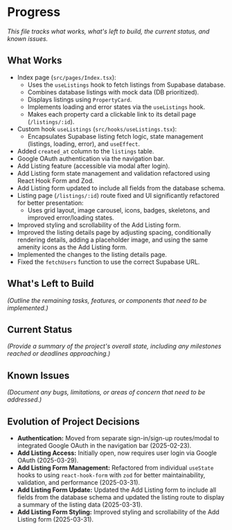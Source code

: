 # Progress

_This file tracks what works, what's left to build, the current status, and known issues._

## What Works

- Index page (`src/pages/Index.tsx`):
  - Uses the `useListings` hook to fetch listings from Supabase database.
  - Combines database listings with mock data (DB prioritized).
  - Displays listings using `PropertyCard`.
  - Implements loading and error states via the `useListings` hook.
  - Makes each property card a clickable link to its detail page (`/listings/:id`).
- Custom hook `useListings` (`src/hooks/useListings.tsx`):
  - Encapsulates Supabase listing fetch logic, state management (listings, loading, error), and `useEffect`.
- Added `created_at` column to the `listings` table.
- Google OAuth authentication via the navigation bar.
- Add Listing feature (accessible via modal after login).
- Add Listing form state management and validation refactored using React Hook Form and Zod.
- Add Listing form updated to include all fields from the database schema.
- Listing page (`/listings/:id`) route fixed and UI significantly refactored for better presentation:
  - Uses grid layout, image carousel, icons, badges, skeletons, and improved error/loading states.
- Improved styling and scrollability of the Add Listing form.
- Improved the listing details page by adjusting spacing, conditionally rendering details, adding a placeholder image, and using the same amenity icons as the Add Listing form.
- Implemented the changes to the listing details page.
- Fixed the `fetchUsers` function to use the correct Supabase URL.

## What's Left to Build

_(Outline the remaining tasks, features, or components that need to be implemented.)_

## Current Status

_(Provide a summary of the project's overall state, including any milestones reached or deadlines approaching.)_

## Known Issues

_(Document any bugs, limitations, or areas of concern that need to be addressed.)_

## Evolution of Project Decisions

- **Authentication:** Moved from separate sign-in/sign-up routes/modal to integrated Google OAuth in the navigation bar (2025-02-23).
- **Add Listing Access:** Initially open, now requires user login via Google OAuth (2025-03-29).
- **Add Listing Form Management:** Refactored from individual `useState` hooks to using `react-hook-form` with `zod` for better maintainability, validation, and performance (2025-03-31).
- **Add Listing Form Update:** Updated the Add Listing form to include all fields from the database schema and updated the listing route to display a summary of the listing data (2025-03-31).
- **Add Listing Form Styling:** Improved styling and scrollability of the Add Listing form (2025-03-31).
